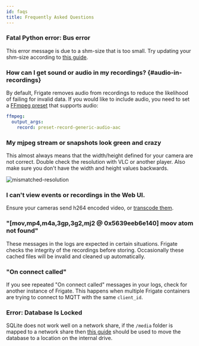 ```yaml
---
id: faqs
title: Frequently Asked Questions
---
```


### Fatal Python error: Bus error

This error message is due to a shm-size that is too small. Try updating your shm-size according to [this guide](../frigate/installation.md#calculating-required-shm-size).

### How can I get sound or audio in my recordings? {#audio-in-recordings}

By default, Frigate removes audio from recordings to reduce the likelihood of failing for invalid data. If you would like to include audio, you need to set a [FFmpeg preset](/configuration/ffmpeg_presets) that supports audio:

```yaml title="frigate.yml"
ffmpeg:
  output_args:
    record: preset-record-generic-audio-aac
```

### My mjpeg stream or snapshots look green and crazy

This almost always means that the width/height defined for your camera are not correct. Double check the resolution with VLC or another player. Also make sure you don't have the width and height values backwards.

![mismatched-resolution](/img/mismatched-resolution-min.jpg)

### I can't view events or recordings in the Web UI.

Ensure your cameras send h264 encoded video, or [transcode them](/configuration/restream.md).

### "[mov,mp4,m4a,3gp,3g2,mj2 @ 0x5639eeb6e140] moov atom not found"

These messages in the logs are expected in certain situations. Frigate checks the integrity of the recordings before storing. Occasionally these cached files will be invalid and cleaned up automatically.

### "On connect called"

If you see repeated "On connect called" messages in your logs, check for another instance of Frigate. This happens when multiple Frigate containers are trying to connect to MQTT with the same `client_id`.

### Error: Database Is Locked

SQLite does not work well on a network share, if the `/media` folder is mapped to a network share then [this guide](../configuration/advanced.md#database) should be used to move the database to a location on the internal drive.
